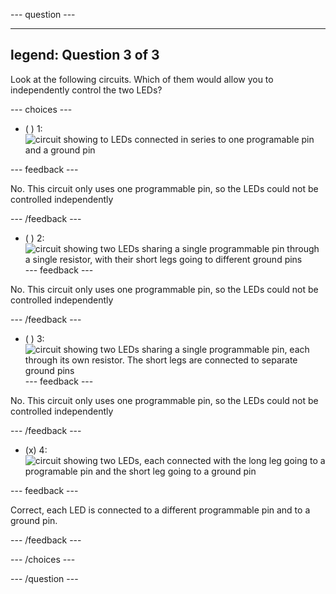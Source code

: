 \--- question ---

---

## legend: Question 3 of 3

Look at the following circuits. Which of them would allow you to independently control the two LEDs?

\--- choices ---

- ( ) 1:
  ![circuit showing to LEDs connected in series to one programable pin and a ground pin](images/t-led-2.png)

\--- feedback ---

No. This circuit only uses one programmable pin, so the LEDs could not be controlled independently

\--- /feedback ---

- ( ) 2:
  ![circuit showing two LEDs sharing a single programmable pin through a single resistor, with their short legs going to different ground pins](images/t-led-3.png)
  \--- feedback ---

No. This circuit only uses one programmable pin, so the LEDs could not be controlled independently

\--- /feedback ---

- ( ) 3:
  ![circuit showing two LEDs sharing a single programmable pin, each through its own resistor. The short legs are connected to separate ground pins](images/t-led-4.png)
  \--- feedback ---

No. This circuit only uses one programmable pin, so the LEDs could not be controlled independently

\--- /feedback ---

- (x) 4:
  ![circuit showing two LEDs, each connected with the long leg going to a programable pin and the short leg going to a ground pin](images/t-led-1.png)

\--- feedback ---

Correct, each LED is connected to a different programmable pin and to a ground pin.

\--- /feedback ---

\--- /choices ---

\--- /question ---
